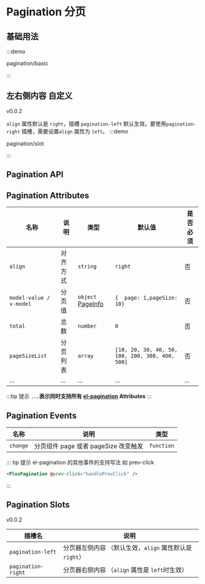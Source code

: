# Pagination 分页

## 基础用法

:::demo

pagination/basic

:::

## 左右侧内容 自定义

<el-tag>v0.0.2</el-tag>

`align` 属性默认是 `right`，插槽 `pagination-left` 默认生效。要使用`pagination-right` 插槽，需要设置`align` 属性为 `left`。
:::demo

pagination/slot

:::

## Pagination API

## Pagination Attributes

| 名称                    | 说明     | 类型                                                      | 默认值                                          | 是否必须 |
| ----------------------- | -------- | --------------------------------------------------------- | ----------------------------------------------- | -------- |
| `align`                 | 对齐方式 | `string` <docs-tip content="'left' / 'right'"></docs-tip> | `right`                                         | 否       |
| `model-value / v-model` | 分页值   | `object` [PageInfo](/components/type.html#pageinfo)       | `{  page: 1,pageSize: 10}`                      | 否       |
| `total`                 | 总数     | `number`                                                  | `0`                                             | 否       |
| `pageSizeList`          | 分页列表 | `array` <docs-tip content="number[]"></docs-tip>          | `[10, 20, 30, 40, 50, 100, 200, 300, 400, 500]` | 否       |
| ...                     | ...      | ...                                                       | ...                                             | ...      |

:::tip 提示
**`...`表示同时支持所有 [el-pagination](https://element-plus.org/zh-CN/component/pagination.html#%E5%B1%9E%E6%80%A7) Attributes**
:::

## Pagination Events

| 名称     | 说明                                 | 类型                                                                   |
| -------- | ------------------------------------ | ---------------------------------------------------------------------- |
| `change` | 分页组件 page 或者 pageSize 改变触发 | `function` <docs-tip content='(pageInfo:PageInfo) => void'></docs-tip> |

::: tip 提示
el-pagination 的其他事件的支持写法 如 prev-click

```html
<PlusPagination @prev-click="handlePrevClick" />
```

:::

## Pagination Slots

<el-tag>v0.0.2</el-tag>

| 插槽名             | 说明                                                    |
| ------------------ | ------------------------------------------------------- |
| `pagination-left`  | 分页器左侧内容 （默认生效，`align` 属性默认是 `right`） |
| `pagination-right` | 分页器右侧内容 （`align` 属性是 `left`时生效）          |

